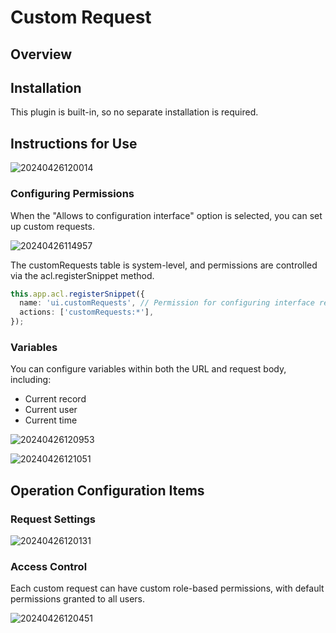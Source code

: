 # Custom Request
<PluginInfo name="action-custom-request"></PluginInfo>

## Overview

## Installation

This plugin is built-in, so no separate installation is required.

## Instructions for Use

![20240426120014](https://nocobase-docs.oss-cn-beijing.aliyuncs.com/20240426120014.png)

### Configuring Permissions

When the "Allows to configuration interface" option is selected, you can set up custom requests.

![20240426114957](https://nocobase-docs.oss-cn-beijing.aliyuncs.com/20240426114957.png)

The customRequests table is system-level, and permissions are controlled via the acl.registerSnippet method.

```typescript
this.app.acl.registerSnippet({
  name: 'ui.customRequests', // Permission for configuring interface related to ui.*
  actions: ['customRequests:*'],
});
```

### Variables

You can configure variables within both the URL and request body, including:

- Current record
- Current user
- Current time

![20240426120953](https://nocobase-docs.oss-cn-beijing.aliyuncs.com/20240426120953.png)

![20240426121051](https://nocobase-docs.oss-cn-beijing.aliyuncs.com/20240426121051.png)

## Operation Configuration Items

### Request Settings

![20240426120131](https://nocobase-docs.oss-cn-beijing.aliyuncs.com/20240426120131.png)

### Access Control

Each custom request can have custom role-based permissions, with default permissions granted to all users.

![20240426120451](https://nocobase-docs.oss-cn-beijing.aliyuncs.com/20240426120451.png)
